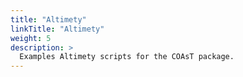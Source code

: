 ```yaml
---
title: "Altimety"
linkTitle: "Altimety"
weight: 5
description: >
  Examples Altimety scripts for the COAsT package.
---
```

